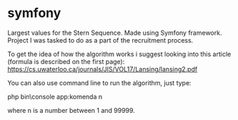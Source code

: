 # symfony
Largest values for the Stern Sequence. Made using Symfony framework. Project I was tasked to do as a part of the recruitment process. 

To get the idea of how the algorithm works i suggest looking into this article (formula is described on the first page):
https://cs.uwaterloo.ca/journals/JIS/VOL17/Lansing/lansing2.pdf

You can also use command line to run the algorithm, just type:

php bin\console app:komenda n

where n is a number between 1 and 99999.
